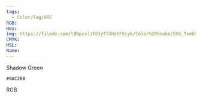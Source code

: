 ```yaml
---
tags:
  - Color/Tag/NTC
RGB:
Hex:
img: https://filedn.com/l0hpzxl1f01yT7GHxtF8cyk/Color%20Snake/SVG_Tumb%20Mass%20No%20Name/9AC2B8.svg
CMYK:
HSL:
Name:
---
```

Shadow Green
```palette
#9AC2B8
```
RGB
